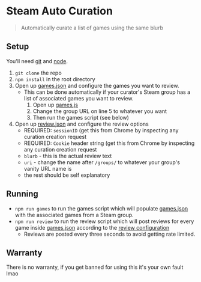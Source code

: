 # Steam Auto Curation
> Automatically curate a list of games using the same blurb

## Setup
You'll need [git](https://git-scm.org) and [node](https://nodejs.org).
1. `git clone` the repo
2. `npm install` in the root directory
3. Open up [games.json](games.json) and configure the games you want to review.
   * This can be done automatically if your curator's Steam group has a list of associated games you want to review.
      1. Open up [games.js](games.js)
      2. Change the group URL on line 5 to whatever you want
      3. Then run the games script (see below)
4. Open up [review.json](review.json) and configure the review options
   * REQUIRED: `sessionID` (get this from Chrome by inspecting any curation creation request
   * REQUIRED: `Cookie` header string (get this from Chrome by inspecting any curation creation request
   * `blurb` - this is the actual review text
   * `uri` - change the name after `/groups/` to whatever your group's vanity URL name is
   * the rest should be self explanatory
   
## Running
* `npm run games` to run the games script which will populate [games.json](games.json) with the associated games from a Steam group.
* `npm run review` to run the review script which will post reviews for every game inside [games.json](games.json) according to the [review configuration](review.json)
   * Reviews are posted every three seconds to avoid getting rate limited.

## Warranty
There is no warranty, if you get banned for using this it's your own fault lmao
